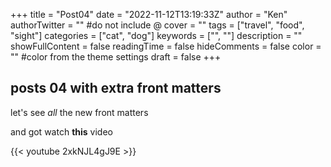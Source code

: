 +++
title = "Post04"
date = "2022-11-12T13:19:33Z"
author = "Ken"
authorTwitter = "" #do not include @
cover = ""
tags = ["travel", "food", "sight"]
categories = ["cat", "dog"]
keywords = ["", ""]
description = ""
showFullContent = false
readingTime = false
hideComments = false
color = "" #color from the theme settings
draft = false
+++

## posts 04 with extra front matters ##

let's see *all* the new front matters

and got watch **this** video

{{< youtube 2xkNJL4gJ9E >}}